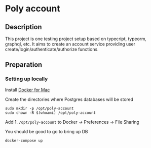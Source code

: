 # Poly account
## Description
This project is one testing project setup based on typecript, typeorm, graphql, etc.
It aims to create an account service providing user create/login/authenticate/authorize functions.

## Preparation
### Setting up locally
Install [Docker for Mac](https://www.docker.com/docker-mac)

Create the directories where Postgres databases will be stored
```
sudo mkdir -p /opt/poly-account
sudo chown -R $(whoami) /opt/poly-account
```

Add
    1. `/opt/poly-account`
to Docker -> Preferences -> File Sharing

You should be good to go to bring up DB

`docker-compose up`
